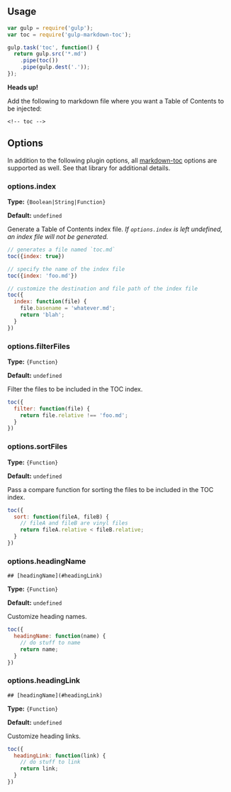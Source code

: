 ## Usage

```js
var gulp = require('gulp');
var toc = require('gulp-markdown-toc');

gulp.task('toc', function() {
  return gulp.src('*.md')
    .pipe(toc())
    .pipe(gulp.dest('.'));
});
```

**Heads up!**

Add the following to markdown file where you want a Table of Contents to be injected:

```
<!-- toc -->
```

## Options

In addition to the following plugin options, all [markdown-toc][] options are supported as well. See that library for additional details.

### options.index

**Type:** `{Boolean|String|Function}`

**Default:** `undefined`

Generate a Table of Contents index file. _If `options.index` is left undefined, an index file will not be generated._

```js
// generates a file named `toc.md`
toc({index: true})

// specify the name of the index file
toc({index: 'foo.md'})

// customize the destination and file path of the index file
toc({
  index: function(file) {
    file.basename = 'whatever.md';
    return 'blah';
  }
})
```

### options.filterFiles

**Type:** `{Function}`

**Default:** `undefined`

Filter the files to be included in the TOC index. 

```js
toc({
  filter: function(file) {
    return file.relative !== 'foo.md';
  }
})
```

### options.sortFiles

**Type:** `{Function}`

**Default:** `undefined`

Pass a compare function for sorting the files to be included in the TOC index. 

```js
toc({
  sort: function(fileA, fileB) {
    // fileA and fileB are vinyl files
    return fileA.relative < fileB.relative;
  }
})
```

### options.headingName

```
## [headingName](#headingLink)
```

**Type:** `{Function}`

**Default:** `undefined`

Customize heading names.

```js
toc({
  headingName: function(name) {
    // do stuff to name
    return name;
  }
})
```

### options.headingLink

```
## [headingName](#headingLink)
```

**Type:** `{Function}`

**Default:** `undefined`

Customize heading links.

```js
toc({
  headingLink: function(link) {
    // do stuff to link
    return link;
  }
})
```

[markdown-toc]: https://github.com/jonschlinkert/markdown-toc